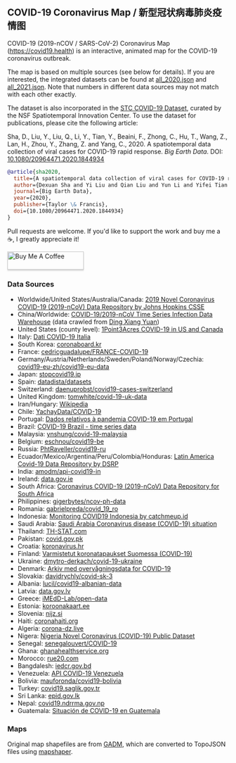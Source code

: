 ## COVID-19 Coronavirus Map / 新型冠状病毒肺炎疫情图

COVID-19 (2019-nCOV / SARS-CoV-2) Coronavirus Map (https://covid19.health) is an interactive, animated map for the COVID-19 coronavirus outbreak.

The map is based on multiple sources (see below for details). If you are interested, the integrated datasets can be found at [all_2020.json](https://github.com/stevenliuyi/covid19/blob/master/public/data/all_2020.json) and [all_2021.json](https://github.com/stevenliuyi/covid19/blob/master/public/data/all_2021.json). Note that numbers in different data sources may not match with each other exactly.

The dataset is also incorporated in the [STC COVID-19 Dataset](https://github.com/stccenter/COVID-19-Data), curated by the NSF Spatiotemporal Innovation Center. To use the dataset for publications, please cite the following article:

Sha, D., Liu, Y., Liu, Q., Li, Y., Tian, Y., Beaini, F., Zhong, C., Hu, T., Wang, Z., Lan, H., Zhou, Y., Zhang, Z. and Yang, C., 2020. A spatiotemporal data collection of viral cases for COVID-19 rapid response. *Big Earth Data*. DOI: [10.1080/20964471.2020.1844934](https://doi.org/10.1080/20964471.2020.1844934)

```BibTeX
@article{sha2020,
  title={A spatiotemporal data collection of viral cases for COVID-19 rapid response},
  author={Dexuan Sha and Yi Liu and Qian Liu and Yun Li and Yifei Tian and Fayez Beaini and Cheng Zhong and Tao Hu and Zifu Wang and Hai Lan and You Zhou and Zhiran Zhang and Chaowei Yang},
  journal={Big Earth Data},
  year={2020},
  publisher={Taylor \& Francis},
  doi={10.1080/20964471.2020.1844934}
}
```

Pull requests are welcome. If you'd like to support the work and buy me a ☕, I greatly appreciate it!

<a href="https://www.buymeacoffee.com/stevenliuyi" target="_blank"><img src="https://www.buymeacoffee.com/assets/img/custom_images/orange_img.png" alt="Buy Me A Coffee" style="height: 41px !important;width: 174px !important;box-shadow: 0px 3px 2px 0px rgba(190, 190, 190, 0.5) !important;-webkit-box-shadow: 0px 3px 2px 0px rgba(190, 190, 190, 0.5) !important;" ></a>

### Data Sources
- Worldwide/United States/Australia/Canada: [2019 Novel Coronavirus COVID-19 (2019-nCoV) Data Repository by Johns Hopkins CSSE](https://github.com/CSSEGISandData/COVID-19)
- China/Worldwide: [COVID-19/2019-nCoV Time Series Infection Data Warehouse](https://github.com/BlankerL/DXY-COVID-19-Data) (data crawled from [Ding Xiang Yuan](https://ncov.dxy.cn/ncovh5/view/pneumonia))
- United States (county level): [1Point3Acres COVID-19 in US and Canada](https://coronavirus.1point3acres.com/en)
- Italy: [Dati COVID-19 Italia](https://github.com/pcm-dpc/COVID-19)
- South Korea: [coronaboard.kr](https://github.com/jooeungen/coronaboard_kr)
- France: [cedricguadalupe/FRANCE-COVID-19](https://github.com/cedricguadalupe/FRANCE-COVID-19)
- Germany/Austria/Netherlands/Sweden/Poland/Norway/Czechia: [covid19-eu-zh/covid19-eu-data](https://github.com/covid19-eu-zh/covid19-eu-data)
- Japan: [stopcovid19.jp](https://www.stopcovid19.jp/)
- Spain: [datadista/datasets](https://github.com/datadista/datasets)
- Switzerland: [daenuprobst/covid19-cases-switzerland](https://github.com/daenuprobst/covid19-cases-switzerland)
- United Kingdom: [tomwhite/covid-19-uk-data](https://github.com/tomwhite/covid-19-uk-data)
- Iran/Hungary: [Wikipedia](https://en.wikipedia.org/wiki/Template:2019%E2%80%9320_coronavirus_pandemic_data)
- Chile: [YachayData/COVID-19](https://github.com/YachayData/COVID-19)
- Portugal: [Dados relativos à pandemia COVID-19 em Portugal](https://github.com/dssg-pt/covid19pt-data)
- Brazil: [COVID-19 Brazil - time series data](https://github.com/elhenrico/covid19-Brazil-timeseries)
- Malaysia: [ynshung/covid-19-malaysia](https://github.com/ynshung/covid-19-malaysia)
- Belgium: [eschnou/covid19-be](https://github.com/eschnou/covid19-be)
- Russia: [PhtRaveller/covid19-ru](https://github.com/PhtRaveller/covid19-ru)
- Ecuador/Mexico/Argentina/Peru/Colombia/Honduras: [Latin America Covid-19 Data Repository by DSRP](https://github.com/DataScienceResearchPeru/covid-19_latinoamerica)
- India: [amodm/api-covid19-in](https://github.com/amodm/api-covid19-in)
- Ireland: [data.gov.ie](https://data.gov.ie/dataset/covid19countystatisticshpscireland)
- South Africa: [Coronavirus COVID-19 (2019-nCoV) Data Repository for South Africa](https://github.com/dsfsi/covid19za)
- Philippines: [gigerbytes/ncov-ph-data](https://github.com/gigerbytes/ncov-ph-data)
- Romania: [gabrielpreda/covid_19_ro](https://github.com/gabrielpreda/covid_19_ro)
- Indonesia: [Monitoring COVID19 Indonesia by catchmeup.id](https://docs.google.com/spreadsheets/d/1sgiz8x71QyIVJZQguYtG9n6xBEKdM4fXuDs_d8zKOmY/htmlview#)
- Saudi Arabia: [Saudi Arabia Coronavirus disease (COVID-19) situation](https://datasource.kapsarc.org/explore/dataset/saudi-arabia-coronavirus-disease-covid-19-situation/)
- Thailand: [TH-STAT.com](https://covid19.th-stat.com/)
- Pakistan: [covid.gov.pk](http://covid.gov.pk/stats/pakistan)
- Croatia: [koronavirus.hr](https://www.koronavirus.hr/)
- Finland: [Varmistetut koronatapaukset Suomessa (COVID-19)](https://thl.fi/fi/tilastot-ja-data/aineistot-ja-palvelut/avoin-data/varmistetut-koronatapaukset-suomessa-covid-19-)
- Ukraine: [dmytro-derkach/covid-19-ukraine](https://github.com/dmytro-derkach/covid-19-ukraine)
- Denmark: [Arkiv med overvågningsdata for COVID-19](https://www.ssi.dk/sygdomme-beredskab-og-forskning/sygdomsovervaagning/c/covid19-overvaagning/arkiv-med-overvaagningsdata-for-covid19)
- Slovakia: [davidrychly/covid-sk-3](https://apify.com/davidrychly/covid-sk-3)
- Albania: [lucil/covid19-albanian-data](https://github.com/lucil/covid19-albanian-data)
- Latvia: [data.gov.lv](https://data.gov.lv/dati/lv/dataset/covid-19-pa-adm-terit)
- Greece: [iMEdD-Lab/open-data](https://github.com/iMEdD-Lab/open-data)
- Estonia: [koroonakaart.ee](https://github.com/okestonia/koroonakaart)
- Slovenia: [nijz.si](https://www.nijz.si/sl/dnevno-spremljanje-okuzb-s-sars-cov-2-covid-19)
- Haiti: [coronahaiti.org](https://www.coronahaiti.org/)
- Algeria: [corona-dz.live](https://api.corona-dz.live/)
- Nigera: [Nigeria Novel Coronavirus (COVID-19) Public Dataset](https://github.com/Kamparia/nigeria-covid19-data)
- Senegal: [senegalouvert/COVID-19](https://github.com/senegalouvert/COVID-19)
- Ghana: [ghanahealthservice.org](https://www.ghanahealthservice.org/covid19/)
- Morocco: [rue20.com](https://covid.rue20.com/)
- Bangdalesh: [iedcr.gov.bd](http://iedcr.gov.bd/)
- Venezuela: [API COVID-19 Venezuela](https://covid19.patria.org.ve/api-covid-19-venezuela/)
- Bolivia: [mauforonda/covid19-bolivia](https://github.com/mauforonda/covid19-bolivia)
- Turkey: [covid19.saglik.gov.tr](https://covid19.saglik.gov.tr/)
- Sri Lanka: [epid.gov.lk](http://epid.gov.lk/)
- Nepal: [covid19.ndrrma.gov.np](https://covid19.ndrrma.gov.np/)
- Guatemala: [Situación de COVID-19 en Guatemala](https://tablerocovid.mspas.gob.gt/)

### Maps
Original map shapefiles are from [GADM](https://gadm.org/), which are converted to TopoJSON files using [mapshaper](https://github.com/mbloch/mapshaper).